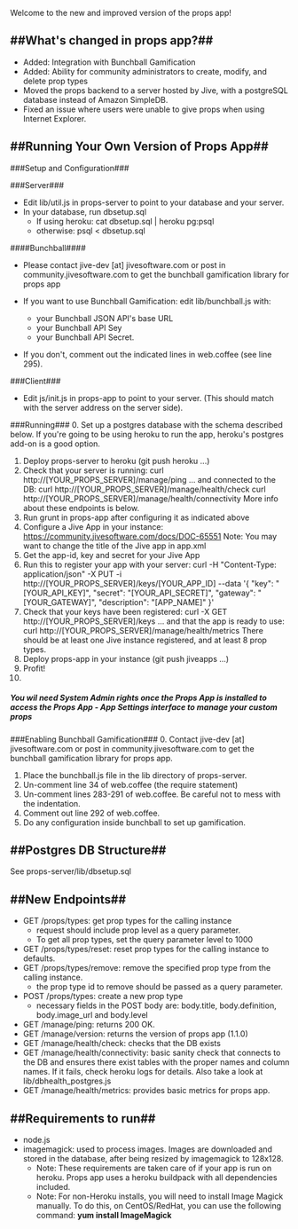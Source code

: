 Welcome to the new and improved version of the props app!

##What's changed in props app?##
--------------------------------
- Added: Integration with Bunchball Gamification
- Added: Ability for community administrators to create, modify, and delete prop types
- Moved the props backend to a server hosted by Jive, with a postgreSQL database instead of Amazon SimpleDB.
- Fixed an issue where users were unable to give props when using Internet Explorer.

##Running Your Own Version of Props App##
-----------------------------------------

###Setup and Configuration###

###Server###
- Edit lib/util.js in props-server to point to your database and your server.
- In your database, run dbsetup.sql
    - If using heroku: cat dbsetup.sql | heroku pg:psql
    - otherwise: psql < dbsetup.sql

####Bunchball####
- Please contact jive-dev [at] jivesoftware.com or post in community.jivesoftware.com to get the bunchball gamification library for props app
- If you want to use Bunchball Gamification: edit lib/bunchball.js with:
    - your Bunchball JSON API's base URL
    - your Bunchball API Sey
    - your Bunchball API Secret.

- If you don't, comment out the indicated lines in web.coffee (see line 295).

###Client###
- Edit js/init.js in props-app to point to your server. (This should match with the server address on the server side).

###Running###
0.  Set up a postgres database with the schema described below. If you're going to be using heroku to run the app, heroku's postgres add-on is a good option.
1.  Deploy props-server to heroku (git push heroku ...)
2.  Check that your server is running:
    curl http://[YOUR_PROPS_SERVER]/manage/ping
    ... and connected to the DB:
    curl http://[YOUR_PROPS_SERVER]/manage/health/check
    curl http://[YOUR_PROPS_SERVER]/manage/health/connectivity
    More info about these endpoints is below.
3.  Run grunt in props-app after configuring it as indicated above
4.  Configure a Jive App in your instance: https://community.jivesoftware.com/docs/DOC-65551
    Note: You may want to change the title of the Jive app in app.xml
5.  Get the app-id, key and secret for your Jive App
6.  Run this to register your app with your server:
    curl -H "Content-Type: application/json" -X PUT -i http://[YOUR_PROPS_SERVER]/keys/[YOUR_APP_ID] --data '{ "key": "[YOUR_API_KEY]", "secret": "[YOUR_API_SECRET]", "gateway": "[YOUR_GATEWAY]", "description": "[APP_NAME]" }'
7.  Check that your keys have been registered:
    curl -X GET http://[YOUR_PROPS_SERVER]/keys
    ... and that the app is ready to use:
    curl http://[YOUR_PROPS_SERVER]/manage/health/metrics
        There should be at least one Jive instance registered, and at least 8 prop types.
8.  Deploy props-app in your instance (git push jiveapps ...)
9.  Profit!
10.  

##### You wil need System Admin rights once the Props App is installed to access the **Props App - App Settings** interface to manage your custom props

###Enabling Bunchball Gamification###
0.  Contact jive-dev [at] jivesoftware.com or post in community.jivesoftware.com to get the bunchball gamification library for props app.
1.  Place the bunchball.js file in the lib directory of props-server.
2.  Un-comment line 34 of web.coffee (the require statement)
3.  Un-comment lines 283-291 of web.coffee. Be careful not to mess with the indentation.
4.  Comment out line 292 of web.coffee.
5.  Do any configuration inside bunchball to set up gamification.

##Postgres DB Structure##
-------------------------

See props-server/lib/dbsetup.sql

##New Endpoints##
-----------------
- GET /props/types: get prop types for the calling instance
    - request should include prop level as a query parameter.
    - To get all prop types, set the query parameter level to 1000
- GET /props/types/reset: reset prop types for the calling instance to defaults.
- GET /props/types/remove: remove the specified prop type from the calling instance.
    - the prop type id to remove should be passed as a query parameter.
- POST /props/types: create a new prop type
    - necessary fields in the POST body are: body.title, body.definition, body.image_url and body.level
- GET /manage/ping: returns 200 OK.
- GET /manage/version: returns the version of props app (1.1.0)
- GET /manage/health/check: checks that the DB exists
- GET /manage/health/connectivity: basic sanity check that connects to the DB and ensures there exist tables with the proper names and column names. If it fails, check heroku logs for details. Also take a look at lib/dbhealth_postgres.js
- GET /manage/health/metrics: provides basic metrics for props app.

##Requirements to run##
-----------------------
- node.js
- imagemagick: used to process images. Images are downloaded and stored in the database, after being resized by imagemagick to 128x128.  
    - Note: These requirements are taken care of if your app is run on heroku. Props app uses a heroku buildpack with all dependencies included.
    - Note:  For non-Heroku installs, you will need to install Image Magick manually.  To do this, on CentOS/RedHat, you can use the following command: **yum install ImageMagick**
